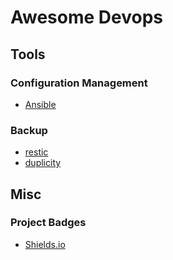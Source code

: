 # Awesome Devops

## Tools
### Configuration Management
 * [Ansible](https://www.ansible.com/)

### Backup
 * [restic](https://restic.net/)
 * [duplicity](http://duplicity.nongnu.org/)

## Misc
### Project Badges
 * [Shields.io](http://shields.io/)
